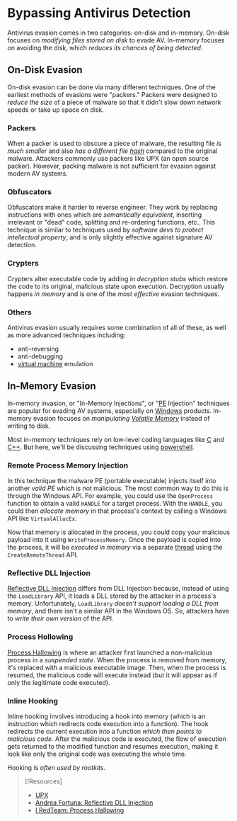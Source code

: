 
# Bypassing Antivirus Detection
Antivirus evasion comes in two categories: on-disk and in-memory. On-disk focuses on *modifying files stored on disk* to evade AV. In-memory focuses on avoiding the disk, which *reduces its chances of being detected*.
## On-Disk Evasion
On-disk evasion can be done via many different techniques. One of the earliest methods of evasions were "packers." Packers were designed to *reduce the size* of a piece of malware so that it didn't slow down network speeds or take up space on disk. 
### Packers
When a packer is used to obscure a piece of malware, the resulting file *is much smaller* and also *has a different file [hash](../../computers/concepts/cryptography/hashing.md)* compared to the original malware. Attackers commonly use packers like UPX (an open source packer). However, packing malware is not sufficient for evasion against modern AV systems.
### Obfuscators
Obfuscators make it harder to reverse engineer. They work by replacing instructions with ones which are *semantically equivalent*, inserting irrelevant or "dead" code, splitting and re-ordering functions, etc.. This technique is similar to techniques used by *software devs to protect intellectual property*, and is only slightly effective against signature AV detection.
### Crypters
Crypters alter executable code by adding in *decryption stubs* which restore the code to its original, malicious state upon execution. Decryption usually happens *in memory* and is one of the *most effective* evasion techniques.
### Others
Antivirus evasion usually requires some combination of all of these, as well as more advanced techniques including:
- anti-reversing
- anti-debugging
- [virtual machine](/computers/containers-vms/virtual-machines) emulation
## In-Memory Evasion
In-memory invasion, or "In-Memory Injections", or "[PE](../../computers/windows/PE.md) Injection" techniques are popular for evading AV systems, especially on [Windows](../../computers/windows/README.md) products. In-memory evasion focuses on *manipulating [Volatile Memory](../../computers/memory/memory.md#Volatile%20Memory)* instead of writing to disk. 

Most in-memory techniques rely on low-level coding languages like [C](../../coding/languages/C.md) and [C++](../../coding/languages/CPP.md). But here, we'll be discussing techniques using [powershell](../../computers/windows/powershell.md).
### Remote Process Memory Injection
In this technique the malware PE (portable executable) injects itself into another *valid PE* which is not malicious. The most common way to do this is through the Windows API. For example, you could use the `OpenProcess` function to obtain a valid `HANDLE` for a target process. With the `HANDLE`, you could then *allocate memory* in that process's context by calling a Windows API like `VirtualAllocEx`.  

Now that memory is allocated in the process, you could copy your malicious payload into it using `WriteProcessMemory`. Once the payload is copied into the process, it will be *executed in memory* via a separate [thread](../../coding/concepts/threading.md) using the `CreateRemoteThread` API.
### Reflective DLL Injection
[Reflective DLL Injection](https://andreafortuna.org//2017/12/08/what-is-reflective-dll-injection-and-how-can-be-detected/) differs from DLL Injection because, instead of using the `LoadLibrary` API, it loads a DLL stored by the attacker in a process's memory. Unfortunately, `LoadLibrary` *doesn't support loading a DLL from memory*, and there isn't a similar API in the Windows OS. So, attackers have to *write their own version* of the API.
### Process Hollowing
 [Process Hallowing](https://www.ired.team/offensive-security/code-injection-process-injection/process-hollowing-and-pe-image-relocations) is where an attacker first launched a non-malicious process in a *suspended state*. When the process is removed from memory, it's replaced with a malicious executable image. Then, when the process is resumed, the malicious code will execute instead (but it will appear as if only the legitimate code executed).
### Inline Hooking
Inline hooking involves introducing a hook into memory (which is an instruction which redirects code execution into a function). The hook redirects the current execution into a function *which then points to malicious code*. After the malicious code is executed, the flow of execution gets returned to the modified function and resumes execution, making it look like only the original code was executing the whole time.

Hooking is *often used by rootkits*.


> [!Resources]
> - [UPX](https://upx.github.io/)
> - [Andrea Fortuna: Reflective DLL Injection](https://andreafortuna.org//2017/12/08/what-is-reflective-dll-injection-and-how-can-be-detected/) 
> - [I RedTeam: Process Hallowing](https://www.ired.team/offensive-security/code-injection-process-injection/process-hollowing-and-pe-image-relocations)